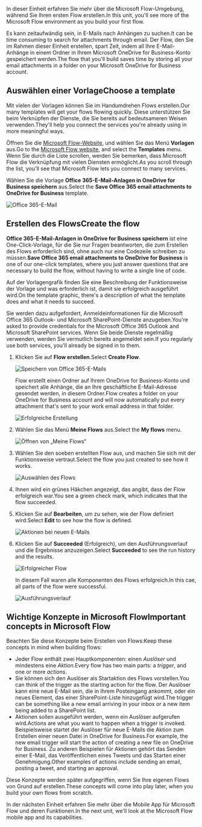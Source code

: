 <span data-ttu-id="cbe35-101">In dieser Einheit erfahren Sie mehr über die Microsoft Flow-Umgebung, während Sie Ihren ersten Flow erstellen.</span><span class="sxs-lookup"><span data-stu-id="cbe35-101">In this unit, you'll see more of the Microsoft Flow environment as you build your first flow.</span></span>

<span data-ttu-id="cbe35-102">Es kann zeitaufwändig sein, in E-Mails nach Anhängen zu suchen.</span><span class="sxs-lookup"><span data-stu-id="cbe35-102">It can be time consuming to search for attachments through email.</span></span> <span data-ttu-id="cbe35-103">Der Flow, den Sie im Rahmen dieser Einheit erstellen, spart Zeit, indem all Ihre E-Mail-Anhänge in einem Ordner in Ihrem Microsoft OneDrive for Business-Konto gespeichert werden.</span><span class="sxs-lookup"><span data-stu-id="cbe35-103">The flow that you'll build saves time by storing all your email attachments in a folder on your Microsoft OneDrive for Business account.</span></span>

## <a name="choose-a-template"></a><span data-ttu-id="cbe35-104">Auswählen einer Vorlage</span><span class="sxs-lookup"><span data-stu-id="cbe35-104">Choose a template</span></span>
<span data-ttu-id="cbe35-105">Mit vielen der Vorlagen können Sie im Handumdrehen Flows erstellen.</span><span class="sxs-lookup"><span data-stu-id="cbe35-105">Our many templates will get your flows flowing quickly.</span></span> <span data-ttu-id="cbe35-106">Diese unterstützen Sie beim Verknüpfen der Dienste, die Sie bereits auf bedeutsameren Weisen verwenden.</span><span class="sxs-lookup"><span data-stu-id="cbe35-106">They'll help you connect the services you're already using in more meaningful ways.</span></span>

<span data-ttu-id="cbe35-107">Öffnen Sie die [Microsoft Flow-Website](https://ms.flow.microsoft.com), und wählen Sie das Menü **Vorlagen** aus.</span><span class="sxs-lookup"><span data-stu-id="cbe35-107">Go to the [Microsoft Flow website](https://ms.flow.microsoft.com), and select the **Templates** menu.</span></span> <span data-ttu-id="cbe35-108">Wenn Sie durch die Liste scrollen, werden Sie bemerken, dass Microsoft Flow die Verknüpfung mit vielen Diensten ermöglicht.</span><span class="sxs-lookup"><span data-stu-id="cbe35-108">As you scroll through the list, you'll see that Microsoft Flow lets you connect to many services.</span></span>

<span data-ttu-id="cbe35-109">Wählen Sie die Vorlage **Office 365-E-Mail-Anlagen in OneDrive for Business speichern** aus.</span><span class="sxs-lookup"><span data-stu-id="cbe35-109">Select the **Save Office 365 email attachments to OneDrive for Business** template.</span></span>

![Office 365-E-Mail](../media/office-365-email.png)

## <a name="create-the-flow"></a><span data-ttu-id="cbe35-111">Erstellen des Flows</span><span class="sxs-lookup"><span data-stu-id="cbe35-111">Create the flow</span></span>
<span data-ttu-id="cbe35-112">**Office 365-E-Mail-Anlagen in OneDrive for Business speichern** ist eine One-Click-Vorlage, für die Sie nur Fragen beantworten, die zum Erstellen des Flows erforderlich sind, ohne auch nur eine Codezeile schreiben zu müssen.</span><span class="sxs-lookup"><span data-stu-id="cbe35-112">**Save Office 365 email attachments to OneDrive for Business** is one of our one-click templates, where you just answer questions that are necessary to build the flow, without having to write a single line of code.</span></span>

<span data-ttu-id="cbe35-113">Auf der Vorlagengrafik finden Sie eine Beschreibung der Funktionsweise der Vorlage und was erforderlich ist, damit sie erfolgreich ausgeführt wird.</span><span class="sxs-lookup"><span data-stu-id="cbe35-113">On the template graphic, there's a description of what the template does and what it needs to succeed.</span></span>

<span data-ttu-id="cbe35-114">Sie werden dazu aufgefordert, Anmeldeinformationen für die Microsoft Office 365 Outlook- und Microsoft SharePoint-Dienste anzugeben.</span><span class="sxs-lookup"><span data-stu-id="cbe35-114">You're asked to provide credentials for the Microsoft Office 365 Outlook and Microsoft SharePoint services.</span></span> <span data-ttu-id="cbe35-115">Wenn Sie beide Dienste regelmäßig verwenden, werden Sie vermutlich bereits angemeldet sein.</span><span class="sxs-lookup"><span data-stu-id="cbe35-115">If you regularly use both services, you'll already be signed in to them.</span></span>

1. <span data-ttu-id="cbe35-116">Klicken Sie auf **Flow erstellen**.</span><span class="sxs-lookup"><span data-stu-id="cbe35-116">Select **Create Flow**.</span></span>

    ![Speichern von Office 365-E-Mails](../media/save-flow-office-description.png)

    <span data-ttu-id="cbe35-118">Flow erstellt einen Ordner auf Ihrem OneDrive for Business-Konto und speichert alle Anhänge, die an Ihre geschäftliche E-Mail-Adresse gesendet werden, in diesem Ordner.</span><span class="sxs-lookup"><span data-stu-id="cbe35-118">Flow creates a folder on your OneDrive for Business account and will now automatically put every attachment that's sent to your work email address in that folder.</span></span>

    ![Erfolgreiche Erstellung](../media/create-successful.png)

2. <span data-ttu-id="cbe35-120">Wählen Sie das Menü **Meine Flows** aus.</span><span class="sxs-lookup"><span data-stu-id="cbe35-120">Select the **My flows** menu.</span></span>

    ![Öffnen von „Meine Flows“](../media/click-my-flows.png)

3. <span data-ttu-id="cbe35-122">Wählen Sie den soeben erstellten Flow aus, und machen Sie sich mit der Funktionsweise vertraut.</span><span class="sxs-lookup"><span data-stu-id="cbe35-122">Select the flow you just created to see how it works.</span></span>

    ![Auswählen des Flows](../media/click-the-flow.png)

4. <span data-ttu-id="cbe35-124">Ihnen wird ein grünes Häkchen angezeigt, das angibt, dass der Flow erfolgreich war.</span><span class="sxs-lookup"><span data-stu-id="cbe35-124">You see a green check mark, which indicates that the flow succeeded.</span></span> 
5. <span data-ttu-id="cbe35-125">Klicken Sie auf **Bearbeiten**, um zu sehen, wie der Flow definiert wird.</span><span class="sxs-lookup"><span data-stu-id="cbe35-125">Select **Edit** to see how the flow is defined.</span></span>

    ![Aktionen bei neuen E-Mails](../media/trigger-or-action.png) 
 
6. <span data-ttu-id="cbe35-127">Klicken Sie auf **Succeeded** (Erfolgreich), um den Ausführungsverlauf und die Ergebnisse anzuzeigen.</span><span class="sxs-lookup"><span data-stu-id="cbe35-127">Select **Succeeded** to see the run history and the results.</span></span>

    ![Erfolgreicher Flow](../media/flow-successful.png)

    <span data-ttu-id="cbe35-129">In diesem Fall waren alle Komponenten des Flows erfolgreich.</span><span class="sxs-lookup"><span data-stu-id="cbe35-129">In this cae, all parts of the flow were successful.</span></span> 

    ![Ausführungsverlauf](../media/run-history.png)

## <a name="important-concepts-in-microsoft-flow"></a><span data-ttu-id="cbe35-131">Wichtige Konzepte in Microsoft Flow</span><span class="sxs-lookup"><span data-stu-id="cbe35-131">Important concepts in Microsoft Flow</span></span>
<span data-ttu-id="cbe35-132">Beachten Sie diese Konzepte beim Erstellen von Flows:</span><span class="sxs-lookup"><span data-stu-id="cbe35-132">Keep these concepts in mind when building flows:</span></span> 

- <span data-ttu-id="cbe35-133">Jeder Flow enthält zwei Hauptkomponenten: einen *Auslöser* und mindestens eine *Aktion*.</span><span class="sxs-lookup"><span data-stu-id="cbe35-133">Every flow has two main parts: a *trigger*, and one or more *actions*.</span></span>
- <span data-ttu-id="cbe35-134">Sie können sich den Auslöser als Startaktion des Flows vorstellen.</span><span class="sxs-lookup"><span data-stu-id="cbe35-134">You can think of the trigger as the starting action for the flow.</span></span> <span data-ttu-id="cbe35-135">Der Auslöser kann eine neue E-Mail sein, die in Ihrem Posteingang ankommt, oder ein neues Element, das einer SharePoint-Liste hinzugefügt wird.</span><span class="sxs-lookup"><span data-stu-id="cbe35-135">The trigger can be something like a new email arriving in your inbox or a new item being added to a SharePoint list.</span></span>
- <span data-ttu-id="cbe35-136">Aktionen sollen ausgeführt werden, wenn ein Auslöser aufgerufen wird.</span><span class="sxs-lookup"><span data-stu-id="cbe35-136">Actions are what you want to happen when a trigger is invoked.</span></span> <span data-ttu-id="cbe35-137">Beispielsweise startet der Auslöser für neue E-Mails die Aktion zum Erstellen einer neuen Datei in OneDrive for Business.</span><span class="sxs-lookup"><span data-stu-id="cbe35-137">For example, the new email trigger will start the action of creating a new file on OneDrive for Business.</span></span> <span data-ttu-id="cbe35-138">Zu anderen Beispielen für Aktionen gehört das Senden einer E-Mail, das Veröffentlichen eines Tweets und das Starten einer Genehmigung.</span><span class="sxs-lookup"><span data-stu-id="cbe35-138">Other examples of actions include sending an email, posting a tweet, and starting an approval.</span></span>

<span data-ttu-id="cbe35-139">Diese Konzepte werden später aufgegriffen, wenn Sie Ihre eigenen Flows von Grund auf erstellen.</span><span class="sxs-lookup"><span data-stu-id="cbe35-139">These concepts will come into play later, when you build your own flows from scratch.</span></span> 

<span data-ttu-id="cbe35-140">In der nächsten Einheit erfahren Sie mehr über die Mobile App für Microsoft Flow und deren Funktionen.</span><span class="sxs-lookup"><span data-stu-id="cbe35-140">In the next unit, we'll look at the Microsoft Flow mobile app and its capabilities.</span></span> 
